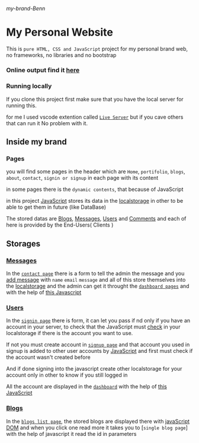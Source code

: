 ###### my-brand-Benn
# My Personal Website
This is `pure HTML, CSS and JavaScript` project for my personal brand web, no frameworks, no libraries and no bootstrap

### Online output find it [here](https://mybrandbenn.vercel.app/)

### Running locally
If you clone this project first make sure that you have the local server for running this.

for me I used vscode extention called [`Live Server`](https://marketplace.visualstudio.com/items?itemName=ritwickdey.LiveServer) but if you cave others that can run it No problem with it.

## Inside my brand
### Pages
you will find some pages in the header which are `Home`, `portifolio`, `blogs`, `about`, `contact`, `signin or signup` in each page with its content

in some pages there is the `dynamic contents`, that because of JavaScript

in this project [JavaScript](https://github.com/blackd44/my-brand-Benn/tree/main/js) stores its data in the [localstorage](https://javascript.info/localstorage) in other to be able to get them in future (like DataBase)

The stored datas are [Blogs](https://github.com/blackd44/my-brand-Benn/tree/main/js/blogs), [Messages](https://github.com/blackd44/my-brand-Benn/tree/main/js/messages), [Users](https://github.com/blackd44/my-brand-Benn/tree/main/js/user) and [Comments](https://github.com/blackd44/my-brand-Benn/tree/main/js/comments) and each of here is provided by the End-Users( Clients )

## Storages
### [Messages](https://github.com/blackd44/my-brand-Benn/tree/main/js/messages)

In the [`contact page`](https://github.com/blackd44/my-brand-Benn/blob/main/contact.html) there is a form to tell the admin the message and you [add message](https://github.com/blackd44/my-brand-Benn/blob/main/js/messages/contactme.js) with `name` `email` `message` and all of this store themselves into the [localstorage](https://javascript.info/localstorage) and the admin can get it throught the [`dashboard pages`](https://github.com/blackd44/my-brand-Benn/tree/main/dashboard) and with the help of [this Javascript](https://github.com/blackd44/my-brand-Benn/blob/main/js/messages/getmessages.js)

### [Users](https://github.com/blackd44/my-brand-Benn/tree/main/js/user)

In the [`signin page`](https://github.com/blackd44/my-brand-Benn/blob/main/signin.html) there is form, it can let you pass if nd only if you have an account in your server, to check that the JavaScript must [check](https://github.com/blackd44/my-brand-Benn/blob/main/js/user/signin.js) in your localstorage if there is the account you want to use.

If not you must create account in [`signup page`](https://github.com/blackd44/my-brand-Benn/blob/main/signup.html) and that account you used in signup is added to other user accounts by [JavaScript](https://github.com/blackd44/my-brand-Benn/blob/main/js/user/signup.js) and first must check if the account wasn't created before

And if done signing into the javascript create other localstorage for your account only in other to know if you still logged in

All the account are displayed in the [`dashboard`](https://github.com/blackd44/my-brand-Benn/blob/main/dashboard/user.html) with the help of [this JavaScript](https://github.com/blackd44/my-brand-Benn/blob/main/js/user/display.js)

### [Blogs](https://github.com/blackd44/my-brand-Benn/tree/main/js/blogs)

In the [`blogs list page`](https://github.com/blackd44/my-brand-Benn/blob/main/blogs/index.html), the stored blogs are displayed there with [javaScript DOM](https://github.com/blackd44/my-brand-Benn/blob/main/js/blogs/bloglist.js) and when you click one read more it takes you to [`single blog page`] with the help of javascript it read the id in parameters 
